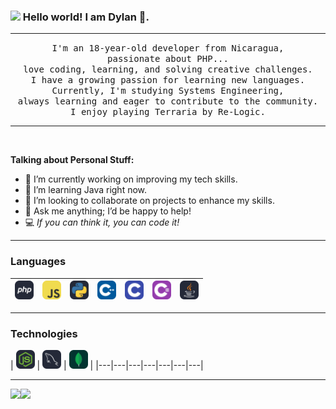 ### <img src="https://github.com/TheDudeThatCode/TheDudeThatCode/blob/master/Assets/Earth.gif" width="16px"> Hello world! I am Dylan 👋.<br/>

---

<p align="center">
  <samp>
    I'm an 18-year-old developer from Nicaragua,
  <br/> passionate about PHP...
  <br/>
   love coding, learning, and solving creative challenges.
  <br/>
  I have a growing passion for learning new languages.
  <br/>
  Currently, I'm studying Systems Engineering,
  <br/>
  always learning and eager to contribute to the community.
  <br/>
  I enjoy playing Terraria by Re-Logic.
  </samp>
</p>

---

<br />

**Talking about Personal Stuff:**  
- 🥀 I’m currently working on improving my tech skills.  
- 🌱 I’m learning Java right now.  
- 👯 I’m looking to collaborate on projects to enhance my skills.  
- 💬 Ask me anything; I’d be happy to help!  
- 💻 *If you can think it, you can code it!*  

---

### Languages  

| <img src="https://raw.githubusercontent.com/ImSyrp/ImSyrp/refs/heads/main/icons/PHPD.svg" alt="PHP logo" width="30"> | <img src="https://raw.githubusercontent.com/ImSyrp/ImSyrp/refs/heads/main/icons/JavaScript.svg" alt="JS logo" width="30"> | <img src="https://raw.githubusercontent.com/ImSyrp/ImSyrp/refs/heads/main/icons/PythonD.svg" alt="Python logo" width="30"> | <img src="https://raw.githubusercontent.com/ImSyrp/ImSyrp/refs/heads/main/icons/CPP.svg" alt="CPP logo" width="30"> | <img src="https://raw.githubusercontent.com/ImSyrp/ImSyrp/refs/heads/main/icons/C.svg" alt="C logo" width="30"> | <img src="https://raw.githubusercontent.com/ImSyrp/ImSyrp/refs/heads/main/icons/CS.svg" alt="CS logo" width="30"> | <img src="https://raw.githubusercontent.com/ImSyrp/ImSyrp/refs/heads/main/icons/JavaD.svg" alt="Java logo" width="30"> |
|---|---|---|---|---|---|---|

---

### Technologies

| <img src="https://raw.githubusercontent.com/ImSyrp/ImSyrp/refs/heads/main/icons/NodeJSD.svg" alt="NodeJs logo" width="30"> | <img src="https://raw.githubusercontent.com/ImSyrp/ImSyrp/refs/heads/main/icons/MySQLD.svg" alt="Mysql logo" width="30"> | <img src="https://raw.githubusercontent.com/ImSyrp/ImSyrp/refs/heads/main/icons/MongoDB.svg" alt="MongoDB logo" width="30"> |
|---|---|---|---|---|---|---|

---

<a href="https://www.adamalston.com/"><img height="137px" src="https://github-readme-stats.vercel.app/api?username=ImSyrp&hide_title=true&hide_border=true&show_icons=true&include_all_commits=true&count_private=true&line_height=21&text_color=000&icon_color=000&bg_color=0,ea6161,ffc64d,fffc4d,52fa5a&theme=graywhite" /><img height="137px" src="https://github-readme-stats.vercel.app/api/top-langs/?username=ImSyrp&hide=html&hide_title=true&hide_border=true&layout=compact&langs_count=6&exclude_repo=comp426,Redventures-Movie-Quotes&text_color=000&icon_color=fff&bg_color=0,52fa5a,4dfcff,c64dff&theme=graywhite" /></a>
